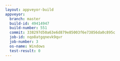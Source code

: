 ```yaml
---
layout: appveyor-build
appveyor:
  branch: master
  build-id: 49414947
  build-number: 551
  commit: 338297d50a63e6d879e85003f6e73856da0c895c
  job-id: nqo8atgqnevk9qvr
  job-number: 3
  os-name: Windows
  test-result: 0
---
```

